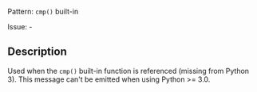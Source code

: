 Pattern: `cmp()` built-in

Issue: -

## Description

Used when the `cmp()` built-in function is referenced (missing from Python 3). This message can't be emitted when using Python >= 3.0.